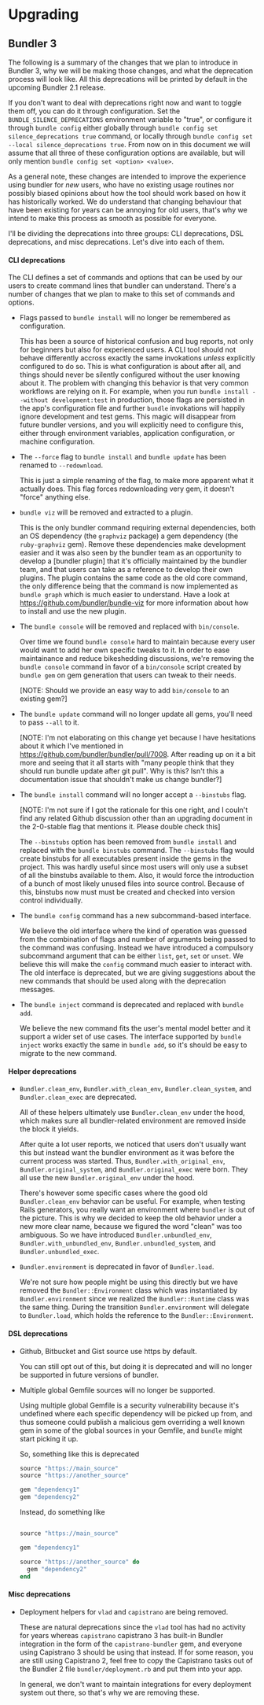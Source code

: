 # Upgrading

## Bundler 3

The following is a summary of the changes that we plan to introduce in Bundler
3, why we will be making those changes, and what the deprecation process will
look like. All this deprecations will be printed by default in the upcoming
Bundler 2.1 release.

If you don't want to deal with deprecations right now and want to toggle them
off, you can do it through configuration. Set the `BUNDLE_SILENCE_DEPRECATIONS`
environment variable to "true", or configure it through `bundle config` either
globally through `bundle config set silence_deprecations true` command, or
locally through `bundle config set --local silence_deprecations true`. From now
on in this document we will assume that all three of these configuration options
are available, but will only mention `bundle config set <option> <value>`.

As a general note, these changes are intended to improve the experience using
bundler for _new_ users, who have no existing usage routines nor possibly biased
opinions about how the tool should work based on how it has historically worked.
We do understand that changing behaviour that have been existing for years can
be annoying for old users, that's why we intend to make this process as smooth
as possible for everyone.

I'll be dividing the deprecations into three groups: CLI deprecations, DSL
deprecations, and misc deprecations. Let's dive into each of them.

#### CLI deprecations

The CLI defines a set of commands and options that can be used by our users to
create command lines that bundler can understand. There's a number of changes
that we plan to make to this set of commands and options.

* Flags passed to `bundle install` will no longer be remembered as configuration.

  This has been a source of historical confusion and bug reports, not only for
  beginners but also for experienced users. A CLI tool should not behave
  differently accross exactly the same invokations _unless_ explicitly
  configured to do so. This is what configuration is about after all, and things
  should never be silently configured without the user knowing about it. The
  problem with changing this behavior is that very common workflows are relying
  on it. For example, when you run `bundle install --without development:test`
  in production, those flags are persisted in the app's configuration file and
  further `bundle` invokations will happily ignore development and test gems.
  This magic will disappear from future bundler versions, and you will
  explicitly need to configure this, either through environment variables,
  application configuration, or machine configuration.

* The `--force` flag to `bundle install` and `bundle update` has been renamed to `--redownload`.

  This is just a simple renaming of the flag, to make more apparent what it
  actually does. This flag forces redownloading very gem, it doesn't "force"
  anything else.

* `bundle viz` will be removed and extracted to a plugin.

  This is the only bundler command requiring external dependencies, both an OS
  dependency (the `graphviz` package) a gem dependency (the `ruby-graphviz`
  gem). Remove these dependencies make development easier and it was also seen
  by the bundler team as an opportunity to develop a [bundler plugin] that it's
  officially maintained by the bundler team, and that users can take as a
  reference to develop their own plugins. The plugin contains the same code as
  the old core command, the only difference being that the command is now
  implemented as `bundle graph` which is much easier to understand. Have a look
  at https://github.com/bundler/bundle-viz for more information about how to
  install and use the new plugin.

* The `bundle console` will be removed and replaced with `bin/console`.

  Over time we found `bundle console` hard to maintain because every user would
  want to add her own specific tweaks to it. In order to ease maintainance and
  reduce bikeshedding discussions, we're removing the `bundle console` command
  in favor of a `bin/console` script created by `bundle gem` on gem generation
  that users can tweak to their needs.

  [NOTE: Should we provide an easy way to add `bin/console` to an existing gem?]

* The `bundle update` command will no longer update all gems, you'll need to pass `--all` to it.

  [NOTE: I'm not elaborating on this change yet because I have hesitations about
  it which I've mentioned in https://github.com/bundler/bundler/pull/7008. After
  reading up on it a bit more and seeing that it all starts with "many people
  think that they should run bundle update after git pull". Why is this? Isn't
  this a documentation issue that shouldn't make us change bundler?]

* The `bundle install` command will no longer accept a `--binstubs` flag.

  [NOTE: I'm not sure if I got the rationale for this one right, and I couln't
  find any related Github discussion other than an upgrading document in the
  2-0-stable flag that mentions it. Please double check this]

  The `--binstubs` option has been removed from `bundle install` and replaced
  with the `bundle binstubs` command. The `--binstubs` flag would create
  binstubs for all executables present inside the gems in the project. This was
  hardly useful since most users will only use a subset of all the binstubs
  available to them. Also, it would force the introduction of a bunch of most
  likely unused files into source control. Because of this, binstubs now must
  must be created and checked into version control individually.

* The `bundle config` command has a new subcommand-based interface.

  We believe the old interface where the kind of operation was guessed from the
  combination of flags and number of arguments being passed to the command was
  confusing. Instead we have introduced a compulsory subcommand argument that
  can be either `list`, `get`, `set` or `unset`. We believe this will make the
  `config` command much easier to interact with. The old interface is
  deprecated, but we are giving suggestions about the new commands that should
  be used along with the deprecation messages.

* The `bundle inject` command is deprecated and replaced with `bundle add`.

  We believe the new command fits the user's mental model better and it support
  a wider set of use cases. The interface supported by `bundle inject` works
  exactly the same in `bundle add`, so it's should be easy to migrate to the new
  command.

#### Helper deprecations

* `Bundler.clean_env`, `Bundler.with_clean_env`, `Bundler.clean_system`, and `Bundler.clean_exec` are deprecated.

  All of these helpers ultimately use `Bundler.clean_env` under the hood, which
  makes sure all bundler-related environment are removed inside the block it
  yields.

  After quite a lot user reports, we noticed that users don't usually want this
  but instead want the bundler environment as it was before the current process
  was started. Thus, `Bundler.with_original_env`, `Bundler.original_system`, and
  `Bundler.original_exec` were born. They all use the new `Bundler.original_env`
  under the hood.

  There's however some specific cases where the good old `Bundler.clean_env`
  behavior can be useful. For example, when testing Rails generators, you really
  want an environment where `bundler` is out of the picture. This is why we
  decided to keep the old behavior under a new more clear name, because we
  figured the word "clean" was too ambiguous. So we have introduced
  `Bundler.unbundled_env`, `Bundler.with_unbundled_env`,
  `Bundler.unbundled_system`, and `Bundler.unbundled_exec`.

* `Bundler.environment` is deprecated in favor of `Bundler.load`.

  We're not sure how people might be using this directly but we have removed the
  `Bundler::Environment` class which was instantiated by `Bundler.environment`
  since we realized the `Bundler::Runtime` class was the same thing. During the
  transition `Bundler.environment` will delegate to `Bundler.load`, which holds
  the reference to the `Bundler::Environment`.

#### DSL deprecations

* Github, Bitbucket and Gist source use https by default.

  You can still opt out of this, but doing it is deprecated and will no longer
  be supported in future versions of bundler.

* Multiple global Gemfile sources will no longer be supported.

  Using multiple global Gemfile is a security vulnerability because it's
  undefined where each specific dependency will be picked up from, and thus
  someone could publish a malicious gem overriding a well known gem in some of
  the global sources in your Gemfile, and `bundle` might start picking it up.

  So, something like this is deprecated

  ```ruby
  source "https://main_source"
  source "https://another_source"

  gem "dependency1"
  gem "dependency2"
  ```

  Instead, do something like

  ```ruby

  source "https://main_source"

  gem "dependency1"

  source "https://another_source" do
    gem "dependency2"
  end
  ```

#### Misc deprecations

* Deployment helpers for `vlad` and `capistrano` are being removed.

  These are natural deprecations since the `vlad` tool has had no activity for
  years whereas `capistrano` capistrano 3 has built-in Bundler integration in
  the form of the `capistrano-bundler` gem, and everyone using Capistrano 3
  should be using that instead. If for some reason, you are still using
  Capistrano 2, feel free to copy the Capistrano tasks out of the Bundler 2 file
  `bundler/deployment.rb` and put them into your app.

  In general, we don't want to maintain integrations for every deployment system
  out there, so that's why we are removing these.

